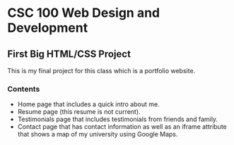 # CSC 100 Web Design and Development

## First Big HTML/CSS Project

This is my final project for this class which is a portfolio website.

### Contents

- Home page that includes a quick intro about me.
- Resume page (this resume is not current).
- Testimonials page that includes testimonials from friends and family.
- Contact page that has contact information as well as an iframe attribute that shows a map of my university using Google Maps.
